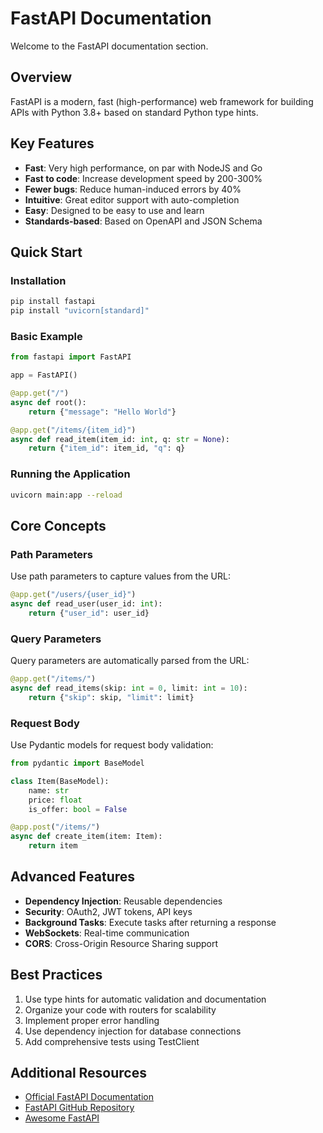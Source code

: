 # FastAPI Documentation

Welcome to the FastAPI documentation section.

## Overview

FastAPI is a modern, fast (high-performance) web framework for building APIs with Python 3.8+ based on standard Python type hints.

## Key Features

- **Fast**: Very high performance, on par with NodeJS and Go
- **Fast to code**: Increase development speed by 200-300%
- **Fewer bugs**: Reduce human-induced errors by 40%
- **Intuitive**: Great editor support with auto-completion
- **Easy**: Designed to be easy to use and learn
- **Standards-based**: Based on OpenAPI and JSON Schema

## Quick Start

### Installation

```bash
pip install fastapi
pip install "uvicorn[standard]"
```

### Basic Example

```python
from fastapi import FastAPI

app = FastAPI()

@app.get("/")
async def root():
    return {"message": "Hello World"}

@app.get("/items/{item_id}")
async def read_item(item_id: int, q: str = None):
    return {"item_id": item_id, "q": q}
```

### Running the Application

```bash
uvicorn main:app --reload
```

## Core Concepts

### Path Parameters

Use path parameters to capture values from the URL:

```python
@app.get("/users/{user_id}")
async def read_user(user_id: int):
    return {"user_id": user_id}
```

### Query Parameters

Query parameters are automatically parsed from the URL:

```python
@app.get("/items/")
async def read_items(skip: int = 0, limit: int = 10):
    return {"skip": skip, "limit": limit}
```

### Request Body

Use Pydantic models for request body validation:

```python
from pydantic import BaseModel

class Item(BaseModel):
    name: str
    price: float
    is_offer: bool = False

@app.post("/items/")
async def create_item(item: Item):
    return item
```

## Advanced Features

- **Dependency Injection**: Reusable dependencies
- **Security**: OAuth2, JWT tokens, API keys
- **Background Tasks**: Execute tasks after returning a response
- **WebSockets**: Real-time communication
- **CORS**: Cross-Origin Resource Sharing support

## Best Practices

1. Use type hints for automatic validation and documentation
2. Organize your code with routers for scalability
3. Implement proper error handling
4. Use dependency injection for database connections
5. Add comprehensive tests using TestClient

## Additional Resources

- [Official FastAPI Documentation](https://fastapi.tiangolo.com/)
- [FastAPI GitHub Repository](https://github.com/tiangolo/fastapi)
- [Awesome FastAPI](https://github.com/mjhea0/awesome-fastapi)
